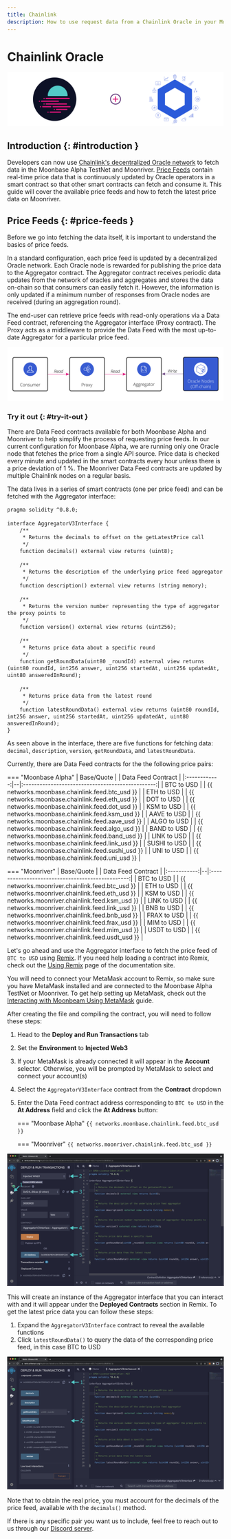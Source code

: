 ```yaml
---
title: Chainlink
description: How to use request data from a Chainlink Oracle in your Moonbeam Ethereum Dapp using smart contracts or Javascript
---
```


# Chainlink Oracle

![Chainlink Moonbeam Banner](/images/builders/integrations/oracles/chainlink/chainlink-banner.png)

## Introduction {: #introduction } 

Developers can now use [Chainlink's decentralized Oracle network](https://chain.link/) to fetch data in the Moonbase Alpha TestNet and Moonriver. [Price Feeds](https://docs.chain.link/docs/architecture-decentralized-model) contain real-time price data that is continuously updated by Oracle operators in a smart contract so that other smart contracts can fetch and consume it. This guide will cover the available price feeds and how to fetch the latest price data on Moonriver. 

## Price Feeds {: #price-feeds } 

Before we go into fetching the data itself, it is important to understand the basics of price feeds.

In a standard configuration, each price feed is updated by a decentralized Oracle network. Each Oracle node is rewarded for publishing the price data to the Aggregator contract. The Aggregator contract receives periodic data updates from the network of oracles and aggregates and stores the data on-chain so that consumers can easily fetch it. However, the information is only updated if a minimum number of responses from Oracle nodes are received (during an aggregation round).

The end-user can retrieve price feeds with read-only operations via a Data Feed contract, referencing the Aggregator interface (Proxy contract). The Proxy acts as a middleware to provide the Data Feed with the most up-to-date Aggregator for a particular price feed.

![Price Feed Diagram](/images/builders/integrations/oracles/chainlink/chainlink-price-feed.png)

### Try it out {: #try-it-out } 

There are Data Feed contracts available for both Moonbase Alpha and Moonriver to help simplify the process of requesting price feeds. In our current configuration for Moonbase Alpha, we are running only one Oracle node that fetches the price from a single API source. Price data is checked every minute and updated in the smart contracts every hour unless there is a price deviation of 1 %. The Moonriver Data Feed contracts are updated by multiple Chainlink nodes on a regular basis.

The data lives in a series of smart contracts (one per price feed) and can be fetched with the Aggregator interface:

```
pragma solidity ^0.8.0;

interface AggregatorV3Interface {
    /**
     * Returns the decimals to offset on the getLatestPrice call
     */
    function decimals() external view returns (uint8);

    /**
     * Returns the description of the underlying price feed aggregator
     */
    function description() external view returns (string memory);

    /**
     * Returns the version number representing the type of aggregator the proxy points to
     */
    function version() external view returns (uint256);

    /**
     * Returns price data about a specific round
     */
    function getRoundData(uint80 _roundId) external view returns (uint80 roundId, int256 answer, uint256 startedAt, uint256 updatedAt, uint80 answeredInRound);

    /**
     * Returns price data from the latest round
     */
    function latestRoundData() external view returns (uint80 roundId, int256 answer, uint256 startedAt, uint256 updatedAt, uint80 answeredInRound);
}
```  

As seen above in the interface, there are five functions for fetching data: `decimal`, `description`, `version`, `getRoundData`, and `latestRoundData`.

Currently, there are Data Feed contracts for the the following price pairs:

=== "Moonbase Alpha"
    |  Base/Quote  |  |                Data Feed Contract                |
    |:------------:|--|:------------------------------------------------:|
    |  BTC to USD  |  |  {{ networks.moonbase.chainlink.feed.btc_usd }}  |
    |  ETH to USD  |  |  {{ networks.moonbase.chainlink.feed.eth_usd }}  |
    |  DOT to USD  |  |  {{ networks.moonbase.chainlink.feed.dot_usd }}  |
    |  KSM to USD  |  |  {{ networks.moonbase.chainlink.feed.ksm_usd }}  |
    | AAVE to USD  |  | {{ networks.moonbase.chainlink.feed.aave_usd }}  |
    | ALGO to USD  |  | {{ networks.moonbase.chainlink.feed.algo_usd }}  |
    | BAND to USD  |  | {{ networks.moonbase.chainlink.feed.band_usd }}  |
    | LINK to USD  |  | {{ networks.moonbase.chainlink.feed.link_usd }}  |
    | SUSHI to USD |  | {{ networks.moonbase.chainlink.feed.sushi_usd }} |
    |  UNI to USD  |  |  {{ networks.moonbase.chainlink.feed.uni_usd }}  |

=== "Moonriver"
    | Base/Quote  |  |                Data Feed Contract                |
    |:-----------:|--|:------------------------------------------------:|
    | BTC to USD  |  | {{ networks.moonriver.chainlink.feed.btc_usd }}  |
    | ETH to USD  |  | {{ networks.moonriver.chainlink.feed.eth_usd }}  |
    | KSM to USD  |  | {{ networks.moonriver.chainlink.feed.ksm_usd }}  |
    | LINK to USD |  | {{ networks.moonriver.chainlink.feed.link_usd }} |
    | BNB to USD  |  | {{ networks.moonriver.chainlink.feed.bnb_usd }}  |
    | FRAX to USD |  | {{ networks.moonriver.chainlink.feed.frax_usd }} |
    | MIM to USD  |  | {{ networks.moonriver.chainlink.feed.mim_usd }}  |
    | USDT to USD |  | {{ networks.moonriver.chainlink.feed.usdt_usd }} |

Let's go ahead and use the Aggregator interface to fetch the price feed of `BTC to USD` using [Remix](https://remix.ethereum.org/). If you need help loading a contract into Remix, check out the [Using Remix](/builders/interact/remix/) page of the documentation site.

You will need to connect your MetaMask account to Remix, so make sure you have MetaMask installed and are connected to the Moonbase Alpha TestNet or Moonriver. To get help setting up MetaMask, check out the [Interacting with Moonbeam Using MetaMask](/tokens/connect/metamask/#install-the-metamask-extension) guide.

After creating the file and compiling the contract, you will need to follow these steps:

1. Head to the **Deploy and Run Transactions** tab
2. Set the **Environment** to **Injected Web3**
3. If your MetaMask is already connected it will appear in the **Account** selector. Otherwise, you will be prompted by MetaMask to select and connect your account(s)
4. Select the `AggregatorV3Interface` contract from the **Contract** dropdown
5. Enter the Data Feed contract address corresponding to `BTC to USD` in the **At Address** field and click the **At Address** button:

    === "Moonbase Alpha"
        `{{ networks.moonbase.chainlink.feed.btc_usd }}`

    === "Moonriver"
        `{{ networks.moonriver.chainlink.feed.btc_usd }}`

![Load the Chainlink Price Feed Aggregator Interface on Moonriver](/images/builders/integrations/oracles/chainlink/chainlink-1.png)

This will create an instance of the Aggregator interface that you can interact with and it will appear under the **Deployed Contracts** section in Remix. To get the latest price data you can follow these steps:

1. Expand the `AggregatorV3Interface` contract to reveal the available functions
2. Click `latestRoundData()` to query the data of the corresponding price feed, in this case BTC to USD

![Interact with the Chainlink Price Feed Aggregator Interface on Moonriver](/images/builders/integrations/oracles/chainlink/chainlink-2.png)

Note that to obtain the real price, you must account for the decimals of the price feed, available with the `decimals()` method.

If there is any specific pair you want us to include, feel free to reach out to us through our [Discord server](https://discord.com/invite/PfpUATX).